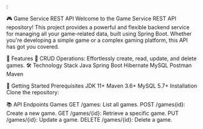 :

🎮 Game Service REST API
Welcome to the Game Service REST API repository! This project provides a powerful and flexible backend service for managing all your game-related data, built using Spring Boot. Whether you're developing a simple game or a complex gaming platform, this API has got you covered.


🌟 Features
🔄 CRUD Operations: Effortlessly create, read, update, and delete games.
🛠️ Technology Stack
Java
Spring Boot
Hibernate
MySQL
Postman
Maven

🚀 Getting Started
Prerequisites
JDK 11+
Maven 3.6+
MySQL 5.7+
Installation
Clone the repository:

📚 API Endpoints
Games
GET /games: List all games.
POST /games{id}: Create a new game.
GET /games/{id}: Retrieve a specific game.
PUT /games/{id}: Update a game.
DELETE /games/{id}: Delete a game.
